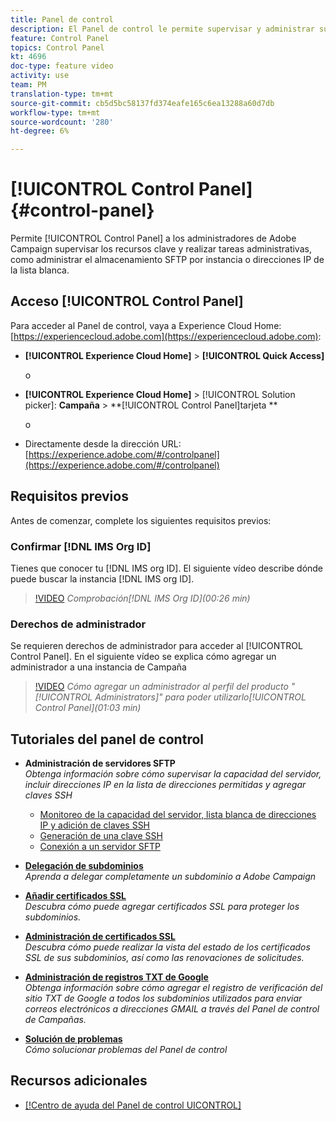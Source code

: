 ```yaml
---
title: Panel de control
description: El Panel de control le permite supervisar y administrar su almacenamiento SFTP por instancia y direcciones IP de lista blanca.
feature: Control Panel
topics: Control Panel
kt: 4696
doc-type: feature video
activity: use
team: PM
translation-type: tm+mt
source-git-commit: cb5d5bc58137fd374eafe165c6ea13288a60d7db
workflow-type: tm+mt
source-wordcount: '280'
ht-degree: 6%

---
```



# [!UICONTROL Control Panel] {#control-panel}

Permite [!UICONTROL Control Panel] a los administradores de Adobe Campaign supervisar los recursos clave y realizar tareas administrativas, como administrar el almacenamiento SFTP por instancia o direcciones IP de la lista blanca.

## Acceso [!UICONTROL Control Panel]

Para acceder al Panel de control, vaya a Experience Cloud Home: [https://experiencecloud.adobe.com](https://experiencecloud.adobe.com):

* **[!UICONTROL Experience Cloud Home]** > **[!UICONTROL Quick Access]**

   o
* **[!UICONTROL Experience Cloud Home]**  > [!UICONTROL Solution picker]: **Campaña** > **[!UICONTROL Control Panel]tarjeta **

   o

* Directamente desde la dirección URL: [https://experience.adobe.com/#/controlpanel](https://experience.adobe.com/#/controlpanel)

## Requisitos previos

Antes de comenzar, complete los siguientes requisitos previos:

### Confirmar [!DNL IMS Org ID]

Tienes que conocer tu [!DNL IMS org ID]. El siguiente vídeo describe dónde puede buscar la instancia [!DNL IMS org ID].

>[!VIDEO](https://video.tv.adobe.com/v/27183?quality=12)
*Comprobación[!DNL IMS Org ID](00:26 min)*

### Derechos de administrador

Se requieren derechos de administrador para acceder al [!UICONTROL Control Panel].
En el siguiente vídeo se explica cómo agregar un administrador a una instancia de Campaña

>[!VIDEO](https://video.tv.adobe.com/v/27147?quality=12)
*Cómo agregar un administrador al perfil del producto &quot;[!UICONTROL Administrators]&quot; para poder utilizarlo[!UICONTROL Control Panel](01:03 min)*

## Tutoriales del panel de control

* **Administración de servidores SFTP**
   <br>
   *Obtenga información sobre cómo supervisar la capacidad del servidor, incluir direcciones IP en la lista de direcciones permitidas y agregar claves SSH*

   * [Monitoreo de la capacidad del servidor, lista blanca de direcciones IP y adición de claves SSH](/help/administrating/control-panel/monitoring-server-capacity-whitelisting-adding-ssh-key.md)
   * [Generación de una clave SSH](/help/administrating/control-panel/generate-ssh-key.md)
   * [Conexión a un servidor SFTP](/help/administrating/control-panel/connect-to-sftp-server.md)
* **[Delegación de subdominios](/help/administrating/control-panel/subdomain-delegation.md)**   <br>
   *Aprenda a delegar completamente un subdominio a Adobe Campaign*
* **[Añadir certificados SSL](/help/administrating/control-panel/adding-ssl-certificates.md)**   <br>
   *Descubra cómo puede agregar certificados SSL para proteger los subdominios.*
* **[Administración de certificados SSL](/help/administrating/control-panel/managing-ssl-certificates.md)**   <br>
   *Descubra cómo puede realizar la vista del estado de los certificados SSL de sus subdominios, así como las renovaciones de solicitudes.*
* **[Administración de registros TXT de Google](/help/administrating/control-panel/google-txt-record-management.md)**   <br>
   *Obtenga información sobre cómo agregar el registro de verificación del sitio TXT de Google a todos los subdominios utilizados para enviar correos electrónicos a direcciones GMAIL a través del Panel de control de Campañas.*

* **[Solución de problemas](/help/administrating/control-panel/trouble-shooting.md)**   <br>
   *Cómo solucionar problemas del Panel de control*

## Recursos adicionales

* [[!Centro de ayuda del Panel de control UICONTROL]](https://docs.adobe.com/content/help/es-ES/control-panel/using/control-panel-home.html)

